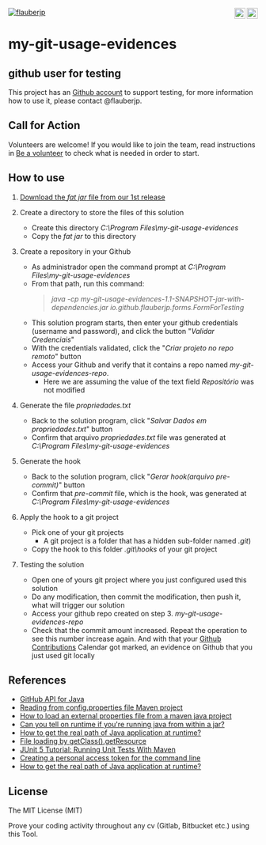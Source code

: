 [![flauberjp](https://circleci.com/gh/flauberjp/my-git-usage-evidences.svg?style=shield)](https://circleci.com/gh/flauberjp/my-git-usage-evidences/tree/master) <a href="translations/README.pt_br.md"><img align="right" src="https://emojipedia-us.s3.dualstack.us-west-1.amazonaws.com/thumbs/240/google/241/flag-brazil_1f1e7-1f1f7.png" width="22"></a> <a href="translations/README.md"><img align="right" src="https://emojipedia-us.s3.dualstack.us-west-1.amazonaws.com/thumbs/240/google/241/flag-united-states_1f1fa-1f1f8.png" width="22"></a>
# my-git-usage-evidences

## github user for testing

This project has an [Github account](https://github.com/mygitusageevicencesapp) to support testing, for more information how to use it, please contact @flauberjp.

## Call for Action
Volunteers are welcome! If you would like to join the team, read instructions in [Be a volunteer](CONTRIBUTING.md) to check what is needed in order to start.

## How to use

1. [Download the _fat jar_ file from our 1st release](https://github.com/flauberjp/my-git-usage-evidences/releases/tag/1.0-SNAPSHOT)

2. Create a directory to store the files of this solution
    * Create this directory _C:\Program Files\my-git-usage-evidences_
    * Copy the _fat jar_ to this directory

3. Create a repository in your Github
    * As administrador open the command 
    prompt at _C:\Program Files\my-git-usage-evidences_
    * From that path, run this 
    command: 
      > _java -cp my-git-usage-evidences-1.1-SNAPSHOT-jar-with-dependencies.jar io.github.flauberjp.forms.FormForTesting_
    * This solution program starts, then enter your github 
    credentials (username and password), and click the button "_Validar Credenciais_"
    * With the credentials validated, click the "_Criar projeto no repo remoto_" button
    * Access your Github and verify that it contains a repo named _my-git-usage-evidences-repo_. 
      * Here we are assuming the value of the text field _Repositório_ was not modified

4. Generate the file _propriedades.txt_
    * Back to the solution program, click "_Salvar Dados em propriedades.txt_" button
    * Confirm that arquivo _propriedades.txt_ file was generated 
    at _C:\Program Files\my-git-usage-evidences_

5. Generate the hook
    * Back to the solution program, click "_Gerar hook(arquivo pre-commit)_" button
    * Confirm that _pre-commit_ file, which is the hook, was generated 
    at _C:\Program Files\my-git-usage-evidences_

6. Apply the hook to a git project
    * Pick one of your git projects
      * A git project is a folder that has a hidden sub-folder named _.git_)
    * Copy the hook to this folder _.git\hooks_ of your git project

7. Testing the solution
    * Open one of yours git project where you just configured used this solution
    * Do any modification, then commit the modification, 
    then push it, what will trigger our solution
    * Access your github repo created on step 3. _my-git-usage-evidences-repo_
    * Check that the commit amount increased. 
    Repeat the operation to see this 
    number increase again. And with that your 
    [Github Contributions](https://help.github.com/en/github/setting-up-and-managing-your-github-profile/viewing-contributions-on-your-profile#contributions-calendar) 
    Calendar got marked, an evidence on Github that you just used git locally

## References
- [GitHub API for Java](https://github-api.kohsuke.org/)
- [Reading from config.properties file Maven project](https://stackoverflow.com/questions/35008377/reading-from-config-properties-file-maven-project)
- [How to load an external properties file from a maven java project](https://stackoverflow.com/questions/34712885/how-to-load-an-external-properties-file-from-a-maven-java-project)
- [Can you tell on runtime if you're running java from within a jar?](https://stackoverflow.com/questions/482560/can-you-tell-on-runtime-if-youre-running-java-from-within-a-jar)
- [How to get the real path of Java application at runtime?](https://stackoverflow.com/questions/4032957/how-to-get-the-real-path-of-java-application-at-runtime)
- [File loading by getClass().getResource](https://stackoverflow.com/questions/14089146/file-loading-by-getclass-getresource)
- [JUnit 5 Tutorial: Running Unit Tests With Maven](https://www.petrikainulainen.net/programming/testing/junit-5-tutorial-running-unit-tests-with-maven/)
- [Creating a personal access token for the command line](https://help.github.com/en/github/authenticating-to-github/creating-a-personal-access-token-for-the-command-line)
- [How to get the real path of Java application at runtime?](https://stackoverflow.com/a/43553093/6771132)

## License
The MIT License (MIT)

Prove your coding activity throughout any cv (Gitlab, Bitbucket etc.)  using this Tool. 

